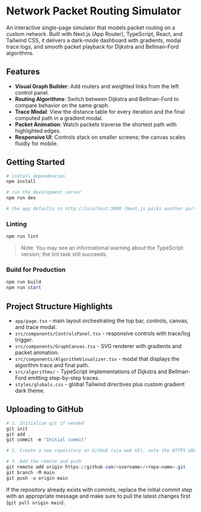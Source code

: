 # Network Packet Routing Simulator

An interactive single-page simulator that models packet routing on a custom network. Built with Next.js (App Router), TypeScript, React, and Tailwind CSS, it delivers a dark-mode dashboard with gradients, modal trace logs, and smooth packet playback for Dijkstra and Bellman-Ford algorithms.

## Features

- **Visual Graph Builder**: Add routers and weighted links from the left control panel.
- **Routing Algorithms**: Switch between Dijkstra and Bellman-Ford to compare behavior on the same graph.
- **Trace Modal**: View the distance table for every iteration and the final computed path in a gradient modal.
- **Packet Animation**: Watch packets traverse the shortest path with highlighted edges.
- **Responsive UI**: Controls stack on smaller screens; the canvas scales fluidly for mobile.

## Getting Started

```powershell
# install dependencies
npm install

# run the development server
npm run dev

# the app defaults to http://localhost:3000 (Next.js picks another port if busy)
```

### Linting

```powershell
npm run lint
```

> Note: You may see an informational warning about the TypeScript version; the lint task still succeeds.

### Build for Production

```powershell
npm run build
npm run start
```

## Project Structure Highlights

- `app/page.tsx` - main layout orchestrating the top bar, controls, canvas, and trace modal.
- `src/components/ControlsPanel.tsx` - responsive controls with trace/log trigger.
- `src/components/GraphCanvas.tsx` - SVG renderer with gradients and packet animation.
- `src/components/AlgorithmVisualizer.tsx` - modal that displays the algorithm trace and final path.
- `src/algorithms/` - TypeScript implementations of Dijkstra and Bellman-Ford emitting step-by-step traces.
- `styles/globals.css` - global Tailwind directives plus custom gradient dark theme.

## Uploading to GitHub

```powershell
# 1. Initialize git if needed
git init
git add .
git commit -m "Initial commit"

# 2. Create a new repository on GitHub (via web UI), note the HTTPS URL

# 3. Add the remote and push
git remote add origin https://github.com/<username>/<repo-name>.git
git branch -M main
git push -u origin main
```

If the repository already exists with commits, replace the initial commit step with an appropriate message and make sure to pull the latest changes first (`git pull origin main`).

